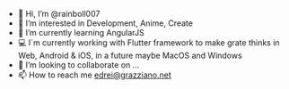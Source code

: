 - 👋 Hi, I’m @rainboll007
- 👀 I’m interested in Development, Anime, Create
- 🌱 I’m currently learning AngularJS
- 💻 I´m currently working with Flutter framework to make grate thinks in Web, Android & iOS, in a future maybe MacOS and Windows
- 💞️ I’m looking to collaborate on ...
- 📫 How to reach me edrei@grazziano.net

<!---
rainboll007/rainboll007 is a ✨ special ✨ repository because its `README.md` (this file) appears on your GitHub profile.
You can click the Preview link to take a look at your changes.
--->
